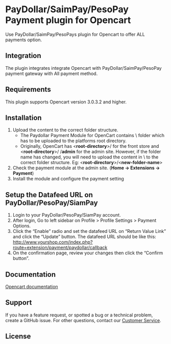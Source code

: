 # PayDollar/SaimPay/PesoPay Payment plugin for Opencart
Use PayDollar/SaimPay/PesoPays plugin for Opencart to offer ALL payments option.

## Integration
The plugin integrates integrate Opencart with PayDollar/SaimPay/PesoPay payment gateway with All payment method.

## Requirements
This plugin supports Opencart version 3.0.3.2 and higher.

## Installation
1.	Upload the content to the correct folder structure.
    - The Paydollar Payment Module for OpenCart contains \ folder which has to be uploaded to the platforms root directory.
    - Originally, OpenCart has <**root-directory**>/ for the front store and <**root-directory**>/ /**admin** for the admin site. However, if the folder name has changed, you will need to upload the content in \ to the correct folder structure. Eg: <**root-directory**>/<**new-folder-name**>
2.	Check the payment module at the admin site. (**Home -> Extensions -> Payment**)
3.	Install the module and configure the payment setting

## Setup the Datafeed URL on PayDollar/PesoPay/SiamPay
 1. Login to your PayDollar/PesoPay/SiamPay account.
 2. After login, Go to left sidebar on Profile > Profile Settings > Payment Options.
 3. Click the “Enable” radio and set the datafeed URL on “Return Value Link” and click the “Update” button. The datafeed URL should be like this: http://www.yourshop.com/index.php?route=extension/payment/paydollar/callback
 4. On the confirmation page, review your changes then click the “Confirm button”.

 ## Documentation
[Opencart documentation]()

## Support
If you have a feature request, or spotted a bug or a technical problem, create a GitHub issue. For other questions, contact our [Customer Service](https://www.paydollar.com/en/contactus.html).

## License
